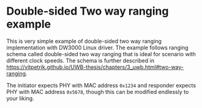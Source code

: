 # Double-sided Two way ranging example

This is very simple example of double-sided two way ranging implementation with DW3000 Linux driver. The example follows ranging schema called double-sided two way ranging that is ideal for scenario with different clock speeds. The schema is further described in https://vitpetrik.github.io/UWB-thesis/chapters/3_uwb.html#two-way-ranging.

The initiator expects PHY with MAC address `0x1234` and responder expects PHY with MAC address `0x5678`, though this can be modified endlessly to your liking.